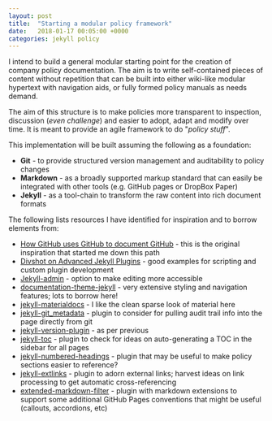 ```yaml
---
layout: post
title:  "Starting a modular policy framework"
date:   2018-01-17 00:05:00 +0000
categories: jekyll policy
---
```

I intend to build a general modular starting point for the creation of company policy documentation. The aim is to write self-contained pieces of content without repetition that can be built into either wiki-like modular hypertext with navigation aids, or fully formed policy manuals as needs demand.

The aim of this structure is to make policies more transparent to inspection, discussion (_even challenge_) and easier to adopt, adapt and modify over time. It is meant to provide an agile framework to do "_policy stuff_".

This implementation will be built assuming the following as a foundation:
* __Git__ - to provide structured version management and auditability to policy changes
* __Markdown__ - as a broadly supported markup standard that can easily be integrated with other tools (e.g. GitHub pages or DropBox Paper)
* __Jekyll__ - as a tool-chain to transform the raw content into rich document formats

The following lists resources I have identified for inspiration and to borrow elements from:
* [How GitHub uses GitHub to document GitHub](https://github.com/blog/1939-how-github-uses-github-to-document-github) - this is the original inspiration that started me down this path
* [Divshot on Advanced Jekyll Plugins](https://divshot.com/blog/web-development/advanced-jekyll-features) - good examples for scripting and custom plugin development
* [Jekyll-admin](https://github.com/jekyll/jekyll-admin) - option to make editing more accessible
* [documentation-theme-jekyll](https://github.com/tomjoht/documentation-theme-jekyll) - very extensive styling and navigation features; lots to borrow here!
* [jekyll-materialdocs](https://github.com/chromatical/jekyll-materialdocs) - I like the clean sparse look of material here
* [jekyll-git_metadata](https://github.com/ivantsepp/jekyll-git_metadata) - plugin to consider for pulling audit trail info into the page directly from git
* [jekyll-version-plugin](https://github.com/rob-murray/jekyll-version-plugin) - as per previous
* [jekyll-toc](https://github.com/toshimaru/jekyll-toc) - plugin to check for ideas on auto-generating a TOC in the sidebar for all pages
* [jekyll-numbered-headings](https://github.com/muratayusuke/jekyll-numbered-headings) - plugin that may be useful to make policy sections easier to reference?
* [jekyll-extlinks](https://github.com/d-ogarkov/jekyll-extlinks) - plugin to adorn external links; harvest ideas on link processing to get automatic cross-referencing
* [extended-markdown-filter](https://github.com/gjtorikian/extended-markdown-filter) - plugin with markdown extensions to support some additional GitHub Pages conventions that might be useful (callouts, accordions, etc)
